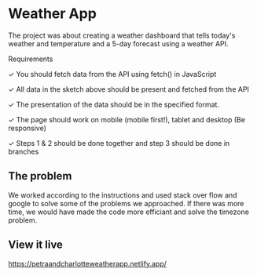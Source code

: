 # Weather App

The project was about creating a weather dashboard that tells today's weather and temperature and a 5-day forecast using a weather API.

Requirements

✓ You should fetch data from the API using fetch() in JavaScript

✓ All data in the sketch above should be present and fetched from the API

✓ The presentation of the data should be in the specified format.

✓ The page should work on mobile (mobile first!), tablet and desktop (Be responsive)

✓ Steps 1 & 2 should be done together and step 3 should be done in branches


## The problem

We worked according to the instructions and used stack over flow and google to solve some of the problems we approached. 
If there was more time, we would have made the code more efficiant and solve the timezone problem.

## View it live

https://petraandcharlotteweatherapp.netlify.app/
